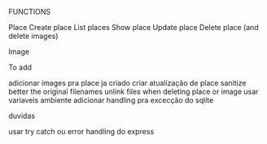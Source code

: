 FUNCTIONS

Place
Create place
List places
Show place
Update place
Delete place (and delete images)

Image

To add

adicionar images pra place ja criado
criar atualização de place
sanitize better the original filenames
unlink files when deleting place or image
usar variaveis ambiente
adicionar handling pra excecção do sqlite

duvidas

usar try catch ou error handling do express

